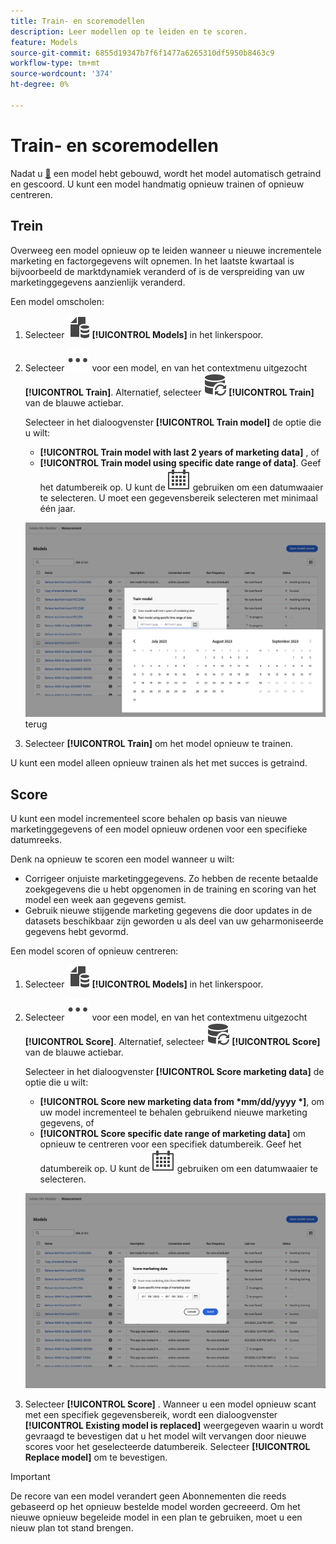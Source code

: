 ```yaml
---
title: Train- en scoremodellen
description: Leer modellen op te leiden en te scoren.
feature: Models
source-git-commit: 6855d19347b7f6f1477a6265310df5950b8463c9
workflow-type: tm+mt
source-wordcount: '374'
ht-degree: 0%

---
```


# Train- en scoremodellen

Nadat u [&#128279;](/help/models/build.md) een model hebt gebouwd, wordt het model automatisch getraind en gescoord. U kunt een model handmatig opnieuw trainen of opnieuw centreren.

## Trein

Overweeg een model opnieuw op te leiden wanneer u nieuwe incrementele marketing en factorgegevens wilt opnemen. In het laatste kwartaal is bijvoorbeeld de marktdynamiek veranderd of is de verspreiding van uw marketinggegevens aanzienlijk veranderd.

Een model omscholen:

1. Selecteer ![](/help/assets/icons/FileData.svg) **[!UICONTROL Models]** in het linkerspoor.

1. Selecteer ![&#x200B; Meer &#x200B;](/help/assets/icons/More.svg) voor een model, en van het contextmenu uitgezocht **[!UICONTROL Train]**. Alternatief, selecteer ![&#x200B; DataRefresh &#x200B;](/help/assets/icons/DataRefresh.svg) **[!UICONTROL Train]** van de blauwe actiebar.

   Selecteer in het dialoogvenster **[!UICONTROL Train model]** de optie die u wilt:

   * **[!UICONTROL Train model with last 2 years of marketing data]** , of
   * **[!UICONTROL Train model using specific date range of data]**.
Geef het datumbereik op. U kunt de ![&#x200B; Kalender &#x200B;](/help/assets/icons/Calendar.svg) gebruiken om een datumwaaier te selecteren. U moet een gegevensbereik selecteren met minimaal één jaar.

   ![&#x200B; keert een model &#x200B;](../assets/retrain-model.png) terug

1. Selecteer **[!UICONTROL Train]** om het model opnieuw te trainen.


U kunt een model alleen opnieuw trainen als het met succes is getraind.


## Score


U kunt een model incrementeel score behalen op basis van nieuwe marketinggegevens of een model opnieuw ordenen voor een specifieke datumreeks.

Denk na opnieuw te scoren een model wanneer u wilt:

* Corrigeer onjuiste marketinggegevens. Zo hebben de recente betaalde zoekgegevens die u hebt opgenomen in de training en scoring van het model een week aan gegevens gemist.
* Gebruik nieuwe stijgende marketing gegevens die door updates in de datasets beschikbaar zijn geworden u als deel van uw geharmoniseerde gegevens hebt gevormd.

Een model scoren of opnieuw centreren:

1. Selecteer ![](/help/assets/icons/FileData.svg) **[!UICONTROL Models]** in het linkerspoor.

1. Selecteer ![&#x200B; Meer &#x200B;](/help/assets/icons/More.svg) voor een model, en van het contextmenu uitgezocht **[!UICONTROL Score]**. Alternatief, selecteer ![&#x200B; DataRefresh &#x200B;](/help/assets/icons/DataRefresh.svg) **[!UICONTROL Score]** van de blauwe actiebar.

   Selecteer in het dialoogvenster **[!UICONTROL Score marketing data]** de optie die u wilt:

   * **[!UICONTROL Score new marketing data from *mm/dd/yyyy *]**, om uw model incrementeel te behalen gebruikend nieuwe marketing gegevens, of
   * **[!UICONTROL Score specific date range of marketing data]** om opnieuw te centreren voor een specifiek datumbereik.
Geef het datumbereik op. U kunt de ![&#x200B; Kalender &#x200B;](/help/assets/icons/Calendar.svg) gebruiken om een datumwaaier te selecteren.

   ![&#x200B; Rescore a model &#x200B;](../assets/rescore-model.png)

1. Selecteer **[!UICONTROL Score]** . Wanneer u een model opnieuw scant met een specifiek gegevensbereik, wordt een dialoogvenster **[!UICONTROL Existing model is replaced]** weergegeven waarin u wordt gevraagd te bevestigen dat u het model wilt vervangen door nieuwe scores voor het geselecteerde datumbereik. Selecteer **[!UICONTROL Replace model]** om te bevestigen.

>[!IMPORTANT]
>
>De recore van een model verandert geen Abonnementen die reeds gebaseerd op het opnieuw bestelde model worden gecreeerd. Om het nieuwe opnieuw begeleide model in een plan te gebruiken, moet u een nieuw plan tot stand brengen.


